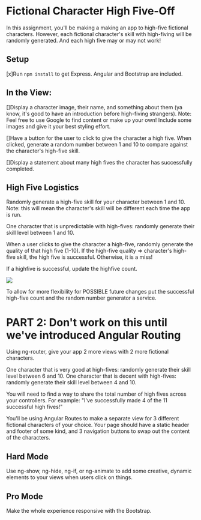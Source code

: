 # Fictional Character High Five-Off

In this assignment, you'll be making a making an app to high-five fictional characters. However, each fictional character's skill with high-fiving will be randomly generated. And each high five may or may not work!


## Setup

[x]Run `npm install` to get Express. Angular and Bootstrap are included.

## In the View:
[]Display a character image, their name, and something about them (ya know, it's good to have an introduction before high-fiving strangers).
Note: Feel free to use Google to find content or make up your own! Include some images and give it your best styling effort.

[]Have a button for the user to click to give the character a high five. When clicked, generate a random number between 1 and 10 to compare against the character's high-five skill.

[]Display a statement about many high fives the character has successfully completed.

## High Five Logistics
Randomly generate a high-five skill for your character between 1 and 10. Note: this will mean the character's skill will be different each time the app is run.

One character that is unpredictable with high-fives: randomly generate their skill level between 1 and 10.

When a user clicks to give the character a high-five, randomly generate the quality of that high five (1-10).  If the high-five quality => character's high-five skill, the high five is successful. Otherwise, it is a miss!

If a highfive is successful, update the highfive count.

![](http://i.giphy.com/TEFplLVRDMWBi.gif)

To allow for more flexibility for POSSIBLE future changes put the successful high-five count and the random number generator a service.


# PART 2: Don't work on this until we've introduced Angular Routing
Using ng-router, give your app 2 more views with 2 more fictional characters.

One character that is very good at high-fives: randomly generate their skill level between 6 and 10.
One character that is decent with high-fives: randomly generate their skill level between 4 and 10.

You will need to find a way to share the total number of high fives across your controllers.
For example: "I've successfully made 4 of the 11 successful high fives!"

You'll be using Angular Routes to make a separate view for 3 different fictional characters of your choice. Your page should have a static header and footer of some kind, and 3 navigation buttons to swap out the content of the characters.

## Hard Mode
Use ng-show, ng-hide, ng-if, or ng-animate to add some creative, dynamic elements to your views when users click on things.

## Pro Mode
Make the whole experience responsive with the Bootstrap.
